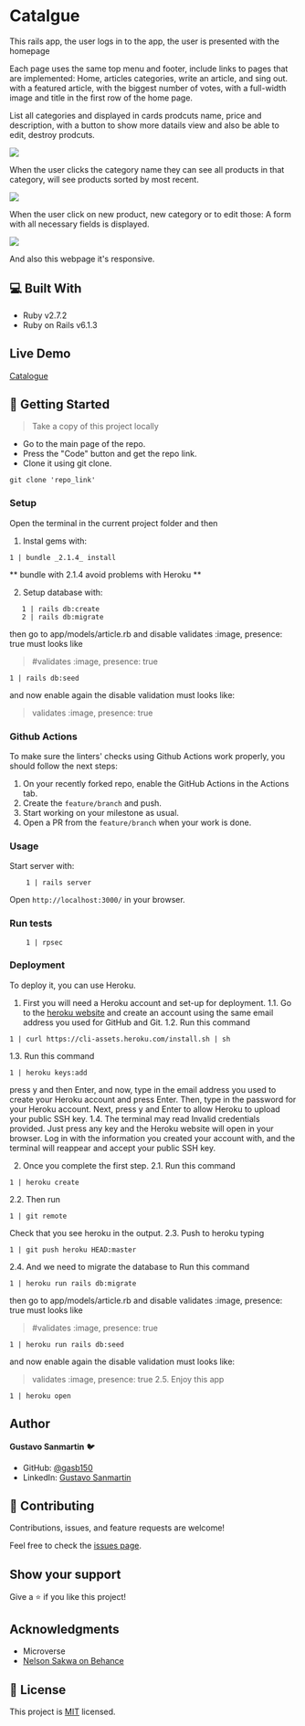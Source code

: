 # Catalgue
This rails app, the user logs in to the app, the user is presented with the homepage

Each page uses the same top menu and footer, include links to pages that are implemented: Home, articles categories, write an article, and sing out. with a featured article, with the biggest number of votes, with a full-width image and title in the first row of the home page.

  
List all categories and displayed in cards prodcuts name, price and description, with a button to show more datails view and also be able to edit, destroy prodcuts.

   <img src="./app/assets/images/Home.jpg">


When the user clicks the category name they can see all products in that category, will see products sorted by most recent.

<img src="./app/assets/images/category_section.jpg">

When the user click on new product, new category or to edit those:
A form with all necessary fields is displayed.

<img src="./app/assets/images/new_product.jpg">

And also this webpage it's responsive.


## :computer: Built With

- Ruby v2.7.2
- Ruby on Rails v6.1.3

## Live Demo

[Catalogue](https://guarded-eyrie-47853.herokuapp.com/)

## :wrench: Getting Started
> Take a copy of this project locally
- Go to the main page of the repo.
- Press the "Code" button and get the repo link.
- Clone it using git clone. 
```
git clone 'repo_link' 
```

### Setup
Open the terminal in the current project folder and then

1. Instal gems with:

```
1 | bundle _2.1.4_ install
```
** bundle with 2.1.4 avoid problems with Heroku **

2. Setup database with:

```
   1 | rails db:create
   2 | rails db:migrate
```
then go to app/models/article.rb and disable  validates :image, presence: true
must looks like 
>  #validates :image, presence: true
```
1 | rails db:seed
```
and now enable again the disable validation
must looks like:
>  validates :image, presence: true

### Github Actions

To make sure the linters' checks using Github Actions work properly, you should follow the next steps:

1. On your recently forked repo, enable the GitHub Actions in the Actions tab.
2. Create the `feature/branch` and push.
3. Start working on your milestone as usual.
4. Open a PR from the `feature/branch` when your work is done.

### Usage

Start server with:

```
    1 | rails server
```

Open `http://localhost:3000/` in your browser.

### Run tests

```
    1 | rpsec
```

### Deployment

To deploy it, you can use Heroku. 
1. First you will need a Heroku account and set-up for deployment.
1.1. Go to the [heroku website](https://www.heroku.com/) and create an account using the same email address you used for GitHub and Git.
1.2. Run this command 
  ```
  1 | curl https://cli-assets.heroku.com/install.sh | sh
  ```
1.3. Run this command
  ```
  1 | heroku keys:add
  ```
press y and then Enter, and now, type in the email address you used to create your Heroku account and press Enter. Then, type in the password for your Heroku account. Next, press y and Enter to allow Heroku to upload your public SSH key.
1.4. The terminal may read Invalid credentials provided. Just press any key and the Heroku website will open in your browser. Log in with the information you created your account with, and the terminal will reappear and accept your public SSH key.

2. Once you complete the first step.
2.1. Run this command
``` 
1 | heroku create
```
2.2. Then run
```
1 | git remote
```
Check that you see heroku in the output.
2.3. Push to heroku typing 
```
1 | git push heroku HEAD:master
```
2.4.
And we need to migrate the database to 
Run this command
```
1 | heroku run rails db:migrate
```
then go to app/models/article.rb and disable  validates :image, presence: true
must looks like 
>  #validates :image, presence: true
```
1 | heroku run rails db:seed
```
and now enable again the disable validation
must looks like:
>  validates :image, presence: true
2.5. Enjoy this app
```
1 | heroku open
```

## Author
**Gustavo Sanmartin** :bird:
- GitHub: [@gasb150](https://github.com/gasb150)
- LinkedIn: [Gustavo Sanmartin](https://www.linkedin.com/in/gustavsanmartin/)

## 🤝 Contributing

Contributions, issues, and feature requests are welcome!

Feel free to check the [issues page](issues/).

## Show your support

Give a ⭐️ if you like this project!

## Acknowledgments

- Microverse
- [Nelson Sakwa on Behance](https://www.behance.net/sakwadesignstudio)</li>


## 📝 License

<p>This project is <a href="LICENSE">MIT</a> licensed.</p>